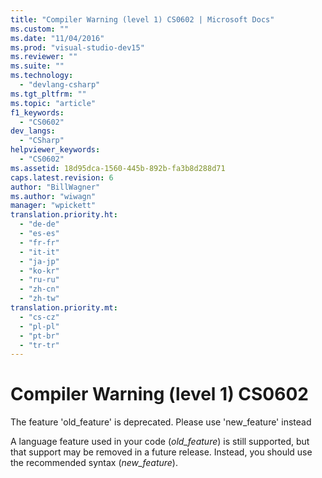 ```yaml
---
title: "Compiler Warning (level 1) CS0602 | Microsoft Docs"
ms.custom: ""
ms.date: "11/04/2016"
ms.prod: "visual-studio-dev15"
ms.reviewer: ""
ms.suite: ""
ms.technology: 
  - "devlang-csharp"
ms.tgt_pltfrm: ""
ms.topic: "article"
f1_keywords: 
  - "CS0602"
dev_langs: 
  - "CSharp"
helpviewer_keywords: 
  - "CS0602"
ms.assetid: 18d95dca-1560-445b-892b-fa3b8d288d71
caps.latest.revision: 6
author: "BillWagner"
ms.author: "wiwagn"
manager: "wpickett"
translation.priority.ht: 
  - "de-de"
  - "es-es"
  - "fr-fr"
  - "it-it"
  - "ja-jp"
  - "ko-kr"
  - "ru-ru"
  - "zh-cn"
  - "zh-tw"
translation.priority.mt: 
  - "cs-cz"
  - "pl-pl"
  - "pt-br"
  - "tr-tr"
---
```

# Compiler Warning (level 1) CS0602
The feature 'old_feature' is deprecated. Please use 'new_feature' instead  
  
 A language feature used in your code (*old_feature*) is still supported, but that support may be removed in a future release. Instead, you should use the recommended syntax (*new_feature*).